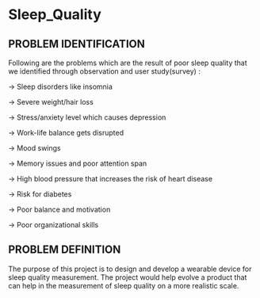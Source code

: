 # Sleep_Quality

## PROBLEM IDENTIFICATION

Following are the problems which are the result of poor sleep quality that we identified through observation and user study(survey) :

-> Sleep disorders like insomnia

-> Severe weight/hair loss

-> Stress/anxiety level which causes depression

-> Work-life balance gets disrupted

-> Mood swings

-> Memory issues and poor attention span

-> High blood pressure that increases the risk of heart disease

-> Risk for diabetes

-> Poor balance and motivation

-> Poor organizational skills

## PROBLEM DEFINITION 

The purpose of this project is to design and develop a wearable device for sleep quality measurement. The project would help evolve a product that can help in the measurement of sleep quality on a more realistic scale.
